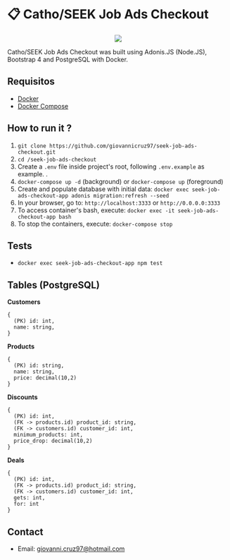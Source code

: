 # :clipboard: Catho/SEEK Job Ads Checkout

<p align="center">
  <img src="https://upload.wikimedia.org/wikipedia/commons/3/35/Logo-catho.png">
</p>

Catho/SEEK Job Ads Checkout was built using Adonis.JS (Node.JS), Bootstrap 4 and PostgreSQL with Docker.

## Requisitos

- [Docker](https://docs.docker.com/install/)
- [Docker Compose](https://docs.docker.com/compose/install/)

## How to run it ?

1. `git clone https://github.com/giovannicruz97/seek-job-ads-checkout.git`
2. `cd /seek-job-ads-checkout`
3. Create a `.env` file inside project's root, following `.env.example` as example. .
4. `docker-compose up -d` (background) or `docker-compose up` (foreground)
5. Create and populate database with initial data: `docker exec seek-job-ads-checkout-app adonis migration:refresh --seed`
6. In your browser, go to: `http://localhost:3333` or `http://0.0.0.0:3333`
7. To access container's bash, execute: `docker exec -it seek-job-ads-checkout-app bash`
8. To stop the containers, execute: `docker-compose stop`

## Tests

- `docker exec seek-job-ads-checkout-app npm test`

## Tables (PostgreSQL)

**Customers**

```
{
  (PK) id: int,
  name: string,
}
```

**Products**

```
{
  (PK) id: string,
  name: string,
  price: decimal(10,2)
}
```

**Discounts**

```
{
  (PK) id: int,
  (FK -> products.id) product_id: string,
  (FK -> customers.id) customer_id: int,
  minimum_products: int,
  price_drop: decimal(10,2)
}
```

**Deals**

```
{
  (PK) id: int,
  (FK -> products.id) product_id: string,
  (FK -> customers.id) customer_id: int,
  gets: int,
  for: int
}
```

## Contact

- Email: giovanni.cruz97@hotmail.com
